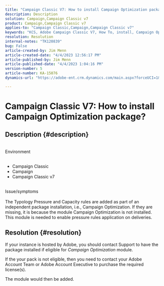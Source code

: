 ```yaml
---
title: "Campaign Classic V7: How to install Campaign Optimization package?"
description: Description
solution: Campaign,Campaign Classic v7
product: Campaign,Campaign Classic v7
applies-to: "Campaign Classic,Campaign,Campaign Classic v7"
keywords: "KCS, Adobe Campaign Classic V7, How To, install, Campaign Optimization package, Adobe Campaign, Adobe Campaign Classic"
resolution: Resolution
internal-notes: "TK120839"
bug: False
article-created-by: Jim Menn
article-created-date: "4/4/2023 12:56:17 PM"
article-published-by: Jim Menn
article-published-date: "4/4/2023 1:04:16 PM"
version-number: 5
article-number: KA-15076
dynamics-url: "https://adobe-ent.crm.dynamics.com/main.aspx?forceUCI=1&pagetype=entityrecord&etn=knowledgearticle&id=772bfd14-e8d2-ed11-a7c7-6045bd006b4b"

---
```

# Campaign Classic V7: How to install Campaign Optimization package?

## Description {#description}

<br>Environment<br><br>
- Campaign Classic
- Campaign
- Campaign Classic v7


<br>Issue/symptoms<br><br>
The Typology Pressure and Capacity rules are added as part of an independent package installation, i.e., Campaign Optimization. If they are missing, it is because the module Campaign Optimization is not installed.
 This module is needed to enable pressure rules application on deliveries.




## Resolution {#resolution}


If your instance is hosted by Adobe, you should contact Support to have the package installed if eligible for *Campaign Optimization* module.

If the your pack is not eligible, then you need to contact your Adobe Account Team or Adobe Account Executive to purchase the required license(s).

The module would then be added.
